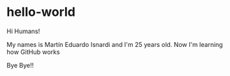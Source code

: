 # hello-world

Hi Humans!

My names is Martín Eduardo Isnardi and I'm 25 years old. Now I'm learning how GitHub works

Bye Bye!!
